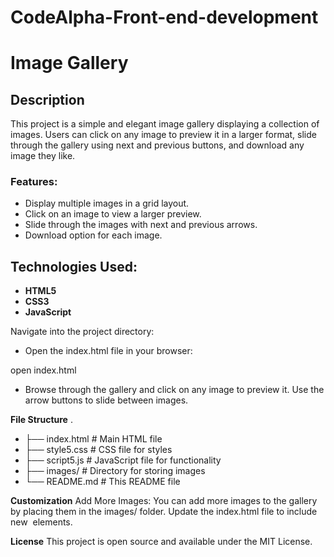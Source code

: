 # CodeAlpha-Front-end-development
# Image Gallery

## Description
This project is a simple and elegant image gallery displaying a collection of images. Users can click on any image to preview it in a larger format, slide through the gallery using next and previous buttons, and download any image they like.

### Features:
- Display multiple images in a grid layout.
- Click on an image to view a larger preview.
- Slide through the images with next and previous arrows.
- Download option for each image.

## Technologies Used:
- **HTML5**
- **CSS3**
- **JavaScript**

Navigate into the project directory:
- Open the index.html file in your browser:

open index.html
- Browse through the gallery and click on any image to preview it. Use the arrow buttons to slide between images.

**File Structure**
.
- ├── index.html        # Main HTML file
- ├── style5.css        # CSS file for styles
- ├── script5.js        # JavaScript file for functionality
- ├── images/           # Directory for storing images
- └── README.md         # This README file

**Customization**
Add More Images:
You can add more images to the gallery by placing them in the images/ folder.
Update the index.html file to include new <img> elements.

**License**
This project is open source and available under the MIT License.




